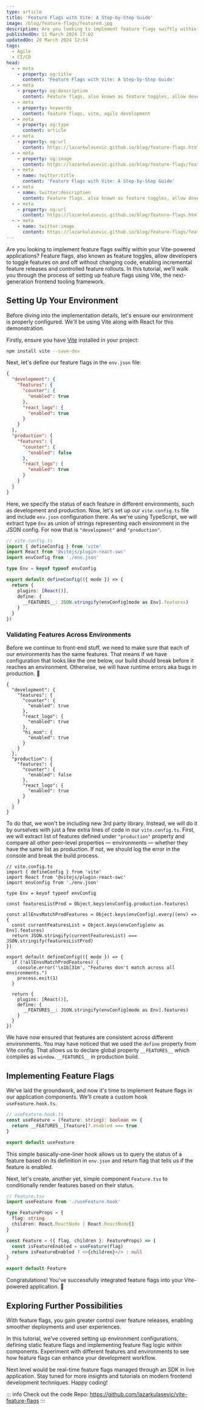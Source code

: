 ```yaml
---
type: article
title: 'Feature Flags with Vite: A Step-by-Step Guide'
image: /blog/feature-flags/featured.jpg
description: Are you looking to implement feature flags swiftly within your Vite-powered applications? Feature flags, also known as feature toggles, allow developers to toggle features on and off without changing code, enabling incremental feature releases and controlled feature rollouts. In this tutorial, we'll walk you through the process of setting up feature flags using Vite, the next-generation frontend tooling framework.
publishedOn: 11 March 2024 17:02
updatedOn: 20 March 2024 12:54
tags:
  - Agile
  - CI/CD
head:
  - - meta
    - property: og:title
      content: 'Feature Flags with Vite: A Step-by-Step Guide'
  - - meta
    - property: og:description
      content: Feature flags, also known as feature toggles, allow developers to toggle features on and off without changing code, enabling incremental feature releases and controlled feature rollouts.
  - - meta
    - property: keywords
      content: feature flags, vite, agile development
  - - meta
    - property: og:type
      content: article
  - - meta
    - property: og:url
      content: https://lazarkulasevic.github.io/blog/feature-flags.html
  - - meta
    - property: og:image
      content: https://lazarkulasevic.github.io/blog/feature-flags/featured.jpg
  - - meta
    - name: twitter:title
      content: 'Feature Flags with Vite: A Step-by-Step Guide'
  - - meta
    - name: twitter:description
      content: Feature flags, also known as feature toggles, allow developers to toggle features on and off without changing code, enabling incremental feature releases and controlled feature rollouts.
  - - meta
    - property: og:url
      content: https://lazarkulasevic.github.io/blog/feature-flags.html
  - - meta
    - name: twitter:image
      content: https://lazarkulasevic.github.io/blog/feature-flags/featured.jpg
---
```


Are you looking to implement feature flags swiftly within your Vite-powered applications? Feature flags, also known as feature toggles, allow developers to toggle features on and off without changing code, enabling incremental feature releases and controlled feature rollouts. In this tutorial, we'll walk you through the process of setting up feature flags using Vite, the next-generation frontend tooling framework.

## Setting Up Your Environment

Before diving into the implementation details, let's ensure our environment is properly configured. We'll be using Vite along with React for this demonstration.

Firstly, ensure you have [Vite](https://vitejs.dev/) installed in your project:

```bash
npm install vite --save-dev
```

Next, let's define our feature flags in the `env.json` file:

```json
{
  "development": {
    "features": {
      "counter": {
        "enabled": true
      },
      "react_logo": {
        "enabled": true
      }
    }
  },
  "production": {
    "features": {
      "counter": {
        "enabled": false
      },
      "react_logo": {
        "enabled": true
      }
    }
  }
}
```

Here, we specify the status of each feature in different environments, such as development and production. Now, let's set up our `vite.config.ts` file and include `env.json` configuration there. As we're using TypeScript, we will extract type `Env` as union of strings representing each environment in the JSON config. For now that is `"development"` and `"production"`.

```ts
// vite.config.ts
import { defineConfig } from 'vite'
import React from '@vitejs/plugin-react-swc'
import envConfig from './env.json'

type Env = keyof typeof envConfig

export default defineConfig(({ mode }) => {
  return {
    plugins: [React()],
    define: {
      __FEATURES__: JSON.stringify(envConfig[mode as Env].features)
    }
  }
})
```

### Validating Features Across Environments

Before we continue to front-end stuff, we need to make sure that each of our environments has the same features. That means if we have configuration that looks like the one below, our build should break before it reaches an environment. Otherwise, we will have runtime errors aka bugs in production. :hand_over_mouth:

```json{10}
{
  "development": {
    "features": {
      "counter": {
        "enabled": true
      },
      "react_logo": {
        "enabled": true
      },
      "hi_mom": {
        "enabled": true
      }
    }
  },
  "production": {
    "features": {
      "counter": {
        "enabled": false
      },
      "react_logo": {
        "enabled": true
      }
    }
  }
}
```

To do that, we won't be including new 3rd party library. Instead, we will do it by ourselves with just a few extra lines of code in our `vite.config.ts`. First, we will extract list of features defined under `"production"` property and compare all other peer-level properties — environments — whether they have the same list as production. If not, we should log the error in the console and break the build process.

```ts{8-13,16-19}
// vite.config.ts
import { defineConfig } from 'vite'
import React from '@vitejs/plugin-react-swc'
import envConfig from './env.json'

type Env = keyof typeof envConfig

const featuresListProd = Object.keys(envConfig.production.features)

const allEnvsMatchProdFeatures = Object.keys(envConfig).every((env) => {
  const currentFeaturesList = Object.keys(envConfig[env as Env].features)
  return JSON.stringify(currentFeaturesList) === JSON.stringify(featuresListProd)
})

export default defineConfig(({ mode }) => {
  if (!allEnvsMatchProdFeatures) {
    console.error('\x1b[31m', "Features don't match across all environments.")
    process.exit(1)
  }

  return {
    plugins: [React()],
    define: {
      __FEATURES__: JSON.stringify(envConfig[mode as Env].features)
    }
  }
})
```

We have now ensured that features are consistent across different environments. You may have noticed that we used the `define` property from Vite config. That allows us to declare global property `__FEATURES__` which compiles as `window.__FEATURES__` in production build.

## Implementing Feature Flags

We've laid the groundwork, and now it's time to implement feature flags in our application components. We'll create a custom hook `useFeature.hook.ts`.

```ts
// useFeature.hook.ts
const useFeature = (feature: string): boolean => {
  return __FEATURES__[feature]?.enabled === true
}

export default useFeature
```

This simple basically-one-liner hook allows us to query the status of a feature based on its definition in `env.json` and return flag that tells us if the feature is enabled.

Next, let's create, another yet, simple component `Feature.tsx` to conditionally render features based on their status.

```ts
// Feature.tsx
import useFeature from './useFeature.hook'

type FeatureProps = {
  flag: string
  children: React.ReactNode | React.ReactNode[]
}

const Feature = ({ flag, children }: FeatureProps) => {
  const isFeatureEnabled = useFeature(flag)
  return isFeatureEnabled ? <>{children}</> : null
}

export default Feature
```

Congratulations! You've successfully integrated feature flags into your Vite-powered application. :tada:

## Exploring Further Possibilities

With feature flags, you gain greater control over feature releases, enabling smoother deployments and user experiences.

In this tutorial, we've covered setting up environment configurations, defining static feature flags and implementing feature flag logic within components. Experiment with different features and environments to see how feature flags can enhance your development workflow.

Next level would be real-time feature flags managed through an SDK in live application. Stay tuned for more insights and tutorials on modern frontend development techniques. Happy coding!

::: info Check out the code
Repo: https://github.com/lazarkulasevic/vite-feature-flags
:::
